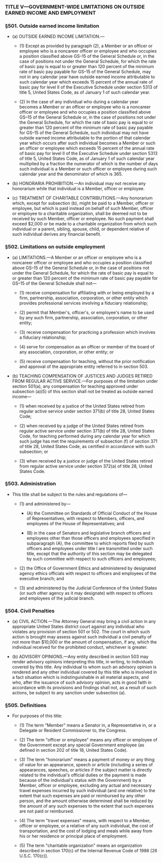 ### TITLE V—GOVERNMENT-WIDE LIMITATIONS ON OUTSIDE EARNED INCOME AND EMPLOYMENT

### §501. Outside earned income limitation
* (a) OUTSIDE EARNED INCOME LIMITATION.—

  * (1) Except as provided by paragraph (2), a Member or an officer or employee who is a noncareer officer or employee and who occupies a position classified above GS–15 of the General Schedule or, in the case of positions not under the General Schedule, for which the rate of basic pay is equal to or greater than 120 percent of the minimum rate of basic pay payable for GS–15 of the General Schedule, may not in any calendar year have outside earned income attributable to such calendar year which exceeds 15 percent of the annual rate of basic pay for level II of the Executive Schedule under section 5313 of title 5, United States Code, as of January 1 of such calendar year.

  * (2) In the case of any individual who during a calendar year becomes a Member or an officer or employee who is a noncareer officer or employee and who occupies a position classified above GS–15 of the General Schedule or, in the case of positions not under the General Schedule, for which the rate of basic pay is equal to or greater than 120 percent of the minimum rate of basic pay payable for GS–15 of the General Schedule, such individual may not have outside earned income attributable to the portion of that calendar year which occurs after such individual becomes a Member or such an officer or employee which exceeds 15 percent of the annual rate of basic pay for level II of the Executive Schedule under section 5313 of title 5, United States Code, as of January 1 of such calendar year multiplied by a fraction the numerator of which is the number of days such individual is a Member or such officer or employee during such calendar year and the denominator of which is 365.


* (b) HONORARIA PROHIBITION.—An individual may not receive any honorarium while that individual is a Member, officer or employee.

* (c) TREATMENT OF CHARITABLE CONTRIBUTIONS.—Any honorarium which, except for subsection (b), might be paid to a Member, officer or employee, but which is paid instead on behalf of such Member, officer or employee to a charitable organization, shall be deemed not to be received by such Member, officer or employee. No such payment shall exceed $2,000 or be made to a charitable organization from which such individual or a parent, sibling, spouse, child, or dependent relative of such individual derives any financial benefit.

### §502. Limitations on outside employment
* (a) LIMITATIONS.—A Member or an officer or employee who is a noncareer officer or employee and who occupies a position classified above GS–15 of the General Schedule or, in the case of positions not under the General Schedule, for which the rate of basic pay is equal to or greater than 120 percent of the minimum rate of basic pay payable for GS–15 of the General Schedule shall not—

  * (1) receive compensation for affiliating with or being employed by a firm, partnership, association, corporation, or other entity which provides professional services involving a fiduciary relationship;

  * (2) permit that Member's, officer's, or employee's name to be used by any such firm, partnership, association, corporation, or other entity;

  * (3) receive compensation for practicing a profession which involves a fiduciary relationship;

  * (4) serve for compensation as an officer or member of the board of any association, corporation, or other entity; or

  * (5) receive compensation for teaching, without the prior notification and approval of the appropriate entity referred to in section 503.


* (b) TEACHING COMPENSATION OF JUSTICES AND JUDGES RETIRED FROM REGULAR ACTIVE SERVICE.—For purposes of the limitation under section 501(a), any compensation for teaching approved under subsection (a)(5) of this section shall not be treated as outside earned income—

  * (1) when received by a justice of the United States retired from regular active service under section 371(b) of title 28, United States Code;

  * (2) when received by a judge of the United States retired from regular active service under section 371(b) of title 28, United States Code, for teaching performed during any calendar year for which such judge has met the requirements of subsection (f) of section 371 of title 28, United States Code, as certified in accordance with such subsection; or

  * (3) when received by a justice or judge of the United States retired from regular active service under section 372(a) of title 28, United States Code.

### §503. Administration
* This title shall be subject to the rules and regulations of—

  * (1) and administered by—

    * (A) the Committee on Standards of Official Conduct of the House of Representatives, with respect to Members, officers, and employees of the House of Representatives; and

    * (B) in the case of Senators and legislative branch officers and employees other than those officers and employees specified in subparagraph (A), the committee to which reports filed by such officers and employees under title I are transmitted under such title, except that the authority of this section may be delegated by such committee with respect to such officers and employees;


  * (2) the Office of Government Ethics and administered by designated agency ethics officials with respect to officers and employees of the executive branch; and

  * (3) and administered by the Judicial Conference of the United States (or such other agency as it may designate) with respect to officers and employees of the judicial branch.

### §504. Civil Penalties
* (a) CIVIL ACTION.—The Attorney General may bring a civil action in any appropriate United States district court against any individual who violates any provision of section 501 or 502. The court in which such action is brought may assess against such individual a civil penalty of not more than $10,000 or the amount of compensation, if any, which the individual received for the prohibited conduct, whichever is greater.

* (b) ADVISORY OPINIONS.—Any entity described in section 503 may render advisory opinions interpreting this title, in writing, to individuals covered by this title. Any individual to whom such an advisory opinion is rendered and any other individual covered by this title who is involved in a fact situation which is indistinguishable in all material aspects, and who, after the issuance of such advisory opinion, acts in good faith in accordance with its provisions and findings shall not, as a result of such actions, be subject to any sanction under subsection (a).

### §505. Definitions
* For purposes of this title:

  * (1) The term "Member" means a Senator in, a Representative in, or a Delegate or Resident Commissioner to, the Congress.

  * (2) The term "officer or employee" means any officer or employee of the Government except any special Government employee (as defined in section 202 of title 18, United States Code).

  * (3) The term "honorarium" means a payment of money or any thing of value for an appearance, speech or article (including a series of appearances, speeches, or articles if the subject matter is directly related to the individual's official duties or the payment is made because of the individual's status with the Government) by a Member, officer or employee, excluding any actual and necessary travel expenses incurred by such individual (and one relative) to the extent that such expenses are paid or reimbursed by any other person, and the amount otherwise determined shall be reduced by the amount of any such expenses to the extent that such expenses are not paid or reimbursed.

  * (4) The term "travel expenses" means, with respect to a Member, officer or employee, or a relative of any such individual, the cost of transportation, and the cost of lodging and meals while away from his or her residence or principal place of employment.

  * (5) The term "charitable organization" means an organization described in section 170(c) of the Internal Revenue Code of 1986 [26 U.S.C. 170(c)].
